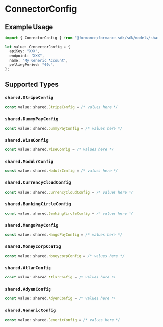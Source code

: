 # ConnectorConfig

## Example Usage

```typescript
import { ConnectorConfig } from "@formance/formance-sdk/sdk/models/shared";

let value: ConnectorConfig = {
  apiKey: "XXX",
  endpoint: "XXX",
  name: "My Generic Account",
  pollingPeriod: "60s",
};
```

## Supported Types

### `shared.StripeConfig`

```typescript
const value: shared.StripeConfig = /* values here */
```

### `shared.DummyPayConfig`

```typescript
const value: shared.DummyPayConfig = /* values here */
```

### `shared.WiseConfig`

```typescript
const value: shared.WiseConfig = /* values here */
```

### `shared.ModulrConfig`

```typescript
const value: shared.ModulrConfig = /* values here */
```

### `shared.CurrencyCloudConfig`

```typescript
const value: shared.CurrencyCloudConfig = /* values here */
```

### `shared.BankingCircleConfig`

```typescript
const value: shared.BankingCircleConfig = /* values here */
```

### `shared.MangoPayConfig`

```typescript
const value: shared.MangoPayConfig = /* values here */
```

### `shared.MoneycorpConfig`

```typescript
const value: shared.MoneycorpConfig = /* values here */
```

### `shared.AtlarConfig`

```typescript
const value: shared.AtlarConfig = /* values here */
```

### `shared.AdyenConfig`

```typescript
const value: shared.AdyenConfig = /* values here */
```

### `shared.GenericConfig`

```typescript
const value: shared.GenericConfig = /* values here */
```


